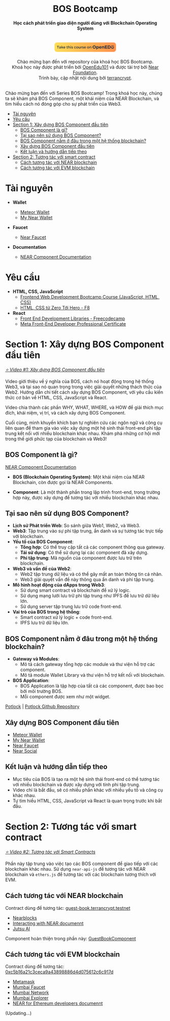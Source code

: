 <div align="center">

<h1>BOS Bootcamp</h1>
<strong>Học cách phát triển giao diện người dùng với Blockchain Operating System</strong>
<p align="center">
    <br />
    <a href="https://www.openedu101.com/">
        <img src=".github/images/takethiscourse.png" width="200" h alt=""/></a>
    <br />
</p>
Chào mừng bạn đến với repository của khoá học BOS Bootcamp. <br/> Khoá học này được phát triển bởi <a href="https://www.openedu101.com/">OpenEdu101</a> và được tài trợ bởi <a href="https://near.org/">Near Foundation</a>. <br> Trình bày, cập nhật nội dung bởi
<a href="https://www.youtube.com/channel/UC0QESw8LTPb841qcABmOsvA">terrancrypt</a>.
</div>

<br/>

Chào mừng bạn đến với Series BOS Bootcamp! Trong khoá học này, chúng ta sẽ khám phá BOS Component, một khái niệm của NEAR Blockchain, và tìm hiểu cách nó đóng góp cho sự phát triển của Web3. 

- [Tài nguyên](#tài-nguyên)
- [Yêu cầu](#yêu-cầu)
- [Section 1: Xây dựng BOS Component đầu tiên](#section-1-xây-dựng-bos-component-đầu-tiên)
  - [BOS Component là gì?](#bos-component-là-gì)
  - [Tại sao nên sử dụng BOS Component?](#tại-sao-nên-sử-dụng-bos-component)
  - [BOS Component nằm ở đâu trong một hệ thống blockchain?](#bos-component-nằm-ở-đâu-trong-một-hệ-thống-blockchain)
  - [Xây dựng BOS Component đầu tiên](#xây-dựng-bos-component-đầu-tiên)
  - [Kết luận và hướng dẫn tiếp theo](#kết-luận-và-hướng-dẫn-tiếp-theo)
- [Section 2: Tương tác với smart contract](#section-2-tương-tác-với-smart-contract)
  - [Cách tương tác với NEAR blockchain](#cách-tương-tác-với-near-blockchain)
  - [Cách tương tác với EVM blockchain](#cách-tương-tác-với-evm-blockchain)

# Tài nguyên

- **Wallet**
  - [Meteor Wallet](https://meteorwallet.app/)
  - [My Near Wallet](https://www.mynearwallet.com/)

- **Faucet**
  - [Near Faucet](https://near-faucet.io/)

- **Documentation**
  - [NEAR Component Documentation](https://docs.near.org/bos/tutorial/quickstart)

# Yêu cầu

- **HTML, CSS, JavaScript**
  - [Frontend Web Development Bootcamp Course (JavaScript, HTML, CSS)](https://www.youtube.com/watch?v=zJSY8tbf_ys)
  - [HTML, CSS từ Zero Tới Hero - F8](https://www.youtube.com/watch?v=R6plN3FvzFY&list=PL_-VfJajZj0U9nEXa4qyfB4U5ZIYCMPlz)
- **React**
  - [Front End Development Libraries - Freecodecamp](https://www.freecodecamp.org/learn/front-end-development-libraries/)
  - [Meta Front-End Developer Professional Certificate](https://www.coursera.org/professional-certificates/meta-front-end-developer)



# Section 1: Xây dựng BOS Component đầu tiên
_[⭐️ Video #1: Xây dựng BOS Component đầu tiên](https://youtu.be/VU-E30-urYI)_

Video giới thiệu về ý nghĩa của BOS, cách nó hoạt động trong hệ thống Web3, và tại sao nó quan trọng trong việc giải quyết những thách thức của Web2. Hướng dẫn chi tiết cách xây dựng BOS Component, với yêu cầu kiến thức cơ bản về HTML, CSS, JavaScript và React. 

Video chia thành các phần WHY, WHAT, WHERE, và HOW để giải thích mục đích, khái niệm, vị trí, và cách xây dựng BOS Component.

Cuối cùng, mình khuyến khích bạn tự nghiên cứu các ngôn ngữ và công cụ liên quan để tham gia vào việc xây dựng một hệ sinh thái front-end phi tập trung kết nối với nhiều blockchain khác nhau. Khám phá những cơ hội mới trong thế giới phức tạp của blockchain và Web3!

## BOS Component là gì?
[NEAR Component Documentation](https://docs.near.org/bos/tutorial/quickstart)

- **BOS (Blockchain Operating System)**: Một khái niệm của NEAR Blockchain, còn được gọi là NEAR Components.

- **Component**: Là một thành phần trong lập trình front-end, trong trường hợp này, được xây dựng để tương tác với nhiều blockchain khác nhau.

## Tại sao nên sử dụng BOS Component?
- **Lịch sử Phát triển Web**: So sánh giữa Web1, Web2, và Web3.
- **Web3**: Tập trung vào sự phi tập trung, ẩn danh và sự tương tác trực tiếp với blockchain.
- **Yếu tố của BOS Component**:
  - **Tổng hợp**: Có thể truy cập tất cả các component thông qua gateway.
  - **Tái sử dụng**: Có thể sử dụng lại các component đã xây dựng.
  - **Phi tập trung**: Mã nguồn của component được lưu trữ trên blockchain.
- **Web3 và vấn đề của Web2**:
  - Web2 tập trung dữ liệu và có thể gây mất an toàn thông tin cá nhân.
  - Web3 giải quyết vấn đề này thông qua ẩn danh và phi tập trung.
- **Mô hình hoạt động của dApps trong Web3**:
  - Sử dụng smart contract và blockchain để xử lý logic.
  - Sử dụng mạng lưới lưu trữ phi tập trung như IPFS để lưu trữ dữ liệu lớn.
  - Sử dụng server tập trung lưu trữ code front-end.
- **Vai trò của BOS trong hệ thống**:
  - Smart contract xử lý logic + code front-end.
  - IPFS lưu trữ dữ liệu lớn.

## BOS Component nằm ở đâu trong một hệ thống blockchain?

- **Gateway và Modules**:
  - Mô tả cách gateway tổng hợp các module và thư viện hỗ trợ các component.
  - Mô tả module Wallet Library và thư viện hỗ trợ kết nối với blockchain.
- **BOS Application**:
  - BOS Application là tập hợp của tất cả các component, được bao bọc bởi môi trường BOS.
  - Mỗi component được xem như một widget.

[Potlock](https://near.org/potlock.near/widget/Index) | [Potlock Github Repository](https://github.com/PotLock/bos-app)

## Xây dựng BOS Component đầu tiên
- [Meteor Wallet](https://meteorwallet.app/)
- [My Near Wallet](https://www.mynearwallet.com/)
- [Near Faucet](https://near-faucet.io/)
- [Near Social](https://near.social/)

## Kết luận và hướng dẫn tiếp theo
- Mục tiêu của BOS là tạo ra một hệ sinh thái front-end có thể tương tác với nhiều blockchain và được xây dựng với tính phi tập trung.
- Video chỉ là bắt đầu, sẽ có nhiều phần khác với nhiều yếu tố và công cụ khác nhau.
- Tự tìm hiểu HTML, CSS, JavaScript và React là quan trọng trước khi bắt đầu.

# Section 2: Tương tác với smart contract
_[⭐️ Video #2: Tương tác với Smart Contracts](https://youtu.be/UpKSOrYPo7M)_


Phần này tập trung vào việc tạo các BOS component để giao tiếp với các blockchain khác nhau. Sử dụng `near-api-js` để tương tác với NEAR blockchain và `ethers.js` để tương tác với các blockchain tương thích với EVM.

## Cách tương tác với NEAR blockchain

Contract dùng để tương tác: [guest-book.terrancrypt.testnet](https://testnet.nearblocks.io/address/guest-book.terrancrypt.testnet)

- [Nearblocks](https://testnet.nearblocks.io/)
- [Interacting with NEAR documennt](https://docs.near.org/bos/api/near)
- [Jutsu AI](https://jutsu.ai/)

Component hoàn thiện trong phần này: [GuestBookComponent](https://test.near.org/terrancrypt.testnet/widget/GuestBookComponent)

## Cách tương tác với EVM blockchain

Contract dùng để tương tác: [0xc5b16a21c3ceca9a43898886d4d075612c6c917d](https://mumbai.polygonscan.com/address/0xc5b16a21c3ceca9a43898886d4d075612c6c917d)

- [Metamask](https://docs.metamask.io/)
- [Mumbai Faucet](https://www.alchemy.com/faucets/polygon-mumbai)
- [Mumbai Network](https://chainlist.org/?search=mumbai&testnets=true)
- [Mumbai Explorer](https://mumbai.polygonscan.com/) 
- [NEAR for Ethereum developers documennt](https://docs.near.org/bos/tutorial/ethers-js)

(Updating...)
 